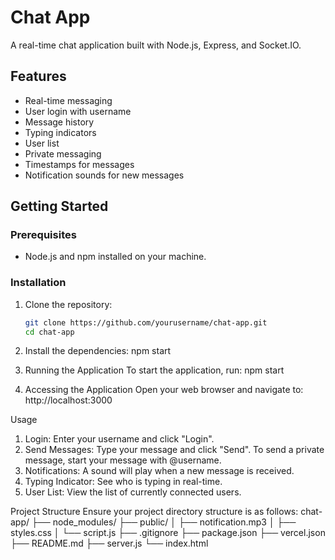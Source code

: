 # Chat App

A real-time chat application built with Node.js, Express, and Socket.IO.

## Features

- Real-time messaging
- User login with username
- Message history
- Typing indicators
- User list
- Private messaging
- Timestamps for messages
- Notification sounds for new messages

## Getting Started

### Prerequisites

- Node.js and npm installed on your machine.

### Installation

1. Clone the repository:

   ```bash
   git clone https://github.com/yourusername/chat-app.git
   cd chat-app

2. Install the dependencies: npm start

3. Running the Application
To start the application, run: npm start

4. Accessing the Application
Open your web browser and navigate to: http://localhost:3000

Usage
1. Login: Enter your username and click "Login".
2. Send Messages: Type your message and click "Send". To send a private     message, start your message with @username.
3. Notifications: A sound will play when a new message is received.
4. Typing Indicator: See who is typing in real-time.
5. User List: View the list of currently connected users.

Project Structure
Ensure your project directory structure is as follows:
chat-app/
├── node_modules/
├── public/
│   ├── notification.mp3
│   ├── styles.css
│   └── script.js
├── .gitignore
├── package.json
├── vercel.json
├── README.md
├── server.js
└── index.html
